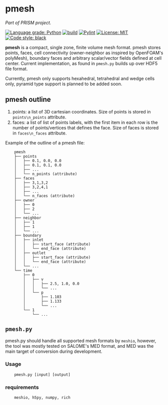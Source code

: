 # pmesh
*Part of PRISM project.*

[![Language grade: Python](https://img.shields.io/lgtm/grade/python/g/EigenEmara/pmesh.svg?logo=lgtm&logoWidth=18)](https://lgtm.com/projects/g/EigenEmara/pmesh/context:python)
[![build](https://github.com/EigenEmara/pmesh/actions/workflows/python-app.yml/badge.svg)](https://github.com/EigenEmara/pmesh/actions/workflows/python-app.yml)
[![Pylint](https://github.com/EigenEmara/pmesh/actions/workflows/pylint.yml/badge.svg)](https://github.com/EigenEmara/pmesh/actions/workflows/pylint.yml)
[![License: MIT](https://img.shields.io/badge/License-MIT-yellow.svg)](https://opensource.org/licenses/MIT)
[![Code style: black](https://img.shields.io/badge/code%20style-black-000000.svg)](https://github.com/psf/black)

**pmesh** is a compact, single zone, finite volume mesh format. pmesh stores points, faces, cell connectivity (owner-neighbor as inspired by OpenFOAM's polyMesh), boundary faces and arbitrary scalar/vector fields defined at cell center. Current implementation, as found in `pmesh.py` builds up over HDF5 file format.

Currently, pmesh only supports hexahedral, tetrahedral and wedge cells only, pyramid type support is planned to be added soon.

## pmesh outline
1. points: 
        a list of 3D cartesian coordinates. Size of points is stored in `points\n_points` attribute.
2. faces: 
        a list of list of points labels, with the first item in each row is the number of points/vertices that defines the face.
        Size of faces is stored in `faces\n_faces` attribute.


Example of the outline of a pmesh file:

        pmesh
        ├── points
        │   ├── 0.1, 0.0, 0.0
        │   ├── 0.1, 0.1, 0.0
        │   ├── ...
        │   └── n_points (attribute)
        ├── faces
        │   ├── 3,1,3,2
        │   ├── 3,2,4,1
        │   ├── ...
        │   └── n_faces (attribute)
        ├── owner
        │   ├── 0
        │   ├── 2
        │   └── ...
        ├── neighbor
        │   ├── 1
        │   ├── 1
        │   └── ...
        ├── boundary
        │   ├── inlet
        │   │   ├── start_face (attribute)
        │   │   └── end_face (attribute)
        │   ├── outlet
        │   │   ├── start_face (attribute)
        │   │   └── end_face (attribute)
        │   └── ...
        └── time
            ├── 0
            │   ├── v
            │   │   ├── 2.5, 1.0, 0.0
            │   │   └── ...
            │   └── p
            │       ├── 1.103
            │       ├── 1.133
            │       └── ...
            └── 1
                └── ...

## `pmesh.py`
pmesh.py should handle all supported mesh formats by `meshio`, however, the tool was mostly tested on SALOME's MED format, and MED was the main target of conversion during development.

### Usage
        pmesh.py [input] [output]

### requirements
        meshio, h5py, numpy, rich
